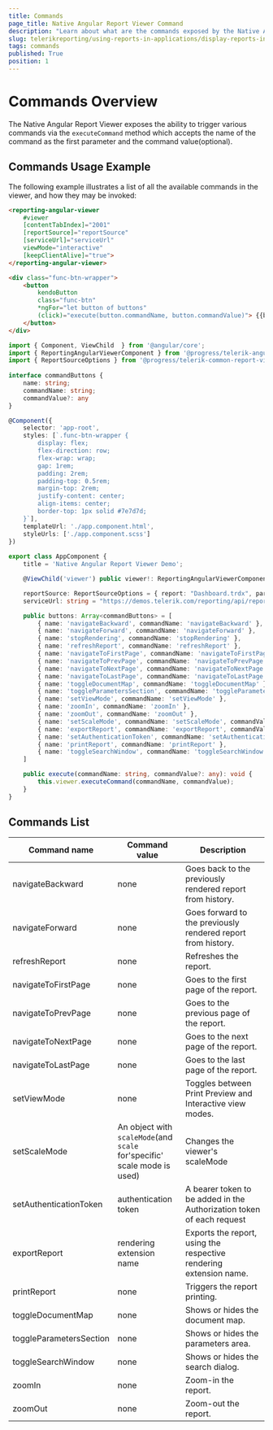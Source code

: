 ```yaml
---
title: Commands
page_title: Native Angular Report Viewer Command 
description: "Learn about what are the commands exposed by the Native Angular Report Viewer and how you may use them to perform certain operations in code."
slug: telerikreporting/using-reports-in-applications/display-reports-in-applications/web-application/native-angular-report-viewer/api-reference/commands
tags: commands
published: True
position: 1
---
```


<style>
table th:first-of-type {
	width: 20%;
}
table th:nth-of-type(2) {
	width: 30%;
}
table th:nth-of-type(3) {
	width: 50%;
}
</style>

# Commands Overview

The Native Angular Report Viewer exposes the ability to trigger various commands via the `executeCommand` method which accepts the name of the command as the first parameter and the command value(optional).

## Commands Usage Example

The following example illustrates a list of all the available commands in the viewer, and how they may be invoked:

````HTML
<reporting-angular-viewer
	#viewer
	[contentTabIndex]="2001"
	[reportSource]="reportSource"
	[serviceUrl]="serviceUrl"
	viewMode="interactive"
	[keepClientAlive]="true">
</reporting-angular-viewer>

<div class="func-btn-wrapper">
	<button
		kendoButton
		class="func-btn"
		*ngFor="let button of buttons"
		(click)="execute(button.commandName, button.commandValue)"> {{button.name}}
	</button>
</div>
````
````TypeScript
import { Component, ViewChild  } from '@angular/core';
import { ReportingAngularViewerComponent } from '@progress/telerik-angular-report-viewer-native'
import { ReportSourceOptions } from '@progress/telerik-common-report-viewer'
	
interface commandButtons {
	name: string;
	commandName: string;
	commandValue?: any
}

@Component({
	selector: 'app-root',
	styles: [`.func-btn-wrapper {
		display: flex;
		flex-direction: row;
		flex-wrap: wrap;
		gap: 1rem;
		padding: 2rem;
		padding-top: 0.5rem;
		margin-top: 2rem;
		justify-content: center;
		align-items: center;
		border-top: 1px solid #7e7d7d;
	}`],
	templateUrl: './app.component.html',
	styleUrls: ['./app.component.scss']
})
	
export class AppComponent {
	title = 'Native Angular Report Viewer Demo';

	@ViewChild('viewer') public viewer!: ReportingAngularViewerComponent;

	reportSource: ReportSourceOptions = { report: "Dashboard.trdx", parameters: { ReportYear: 2004 } };
	serviceUrl: string = "https://demos.telerik.com/reporting/api/reports";

	public buttons: Array<commandButtons> = [
		{ name: 'navigateBackward', commandName: 'navigateBackward' },
		{ name: 'navigateForward', commandName: 'navigateForward' },
		{ name: 'stopRendering', commandName: 'stopRendering' },
		{ name: 'refreshReport', commandName: 'refreshReport' },
		{ name: 'navigateToFirstPage', commandName: 'navigateToFirstPage' },
		{ name: 'navigateToPrevPage', commandName: 'navigateToPrevPage' },
		{ name: 'navigateToNextPage', commandName: 'navigateToNextPage' },
		{ name: 'navigateToLastPage', commandName: 'navigateToLastPage' },
		{ name: 'toggleDocumentMap', commandName: 'toggleDocumentMap' },
		{ name: 'toggleParametersSection', commandName: 'toggleParametersSection' },
		{ name: 'setViewMode', commandName: 'setViewMode' },
		{ name: 'zoomIn', commandName: 'zoomIn' },
		{ name: 'zoomOut', commandName: 'zoomOut' },
		{ name: 'setScaleMode', commandName: 'setScaleMode', commandValue: { scale: 3, scaleMode: 'Specific' } },
		{ name: 'exportReport', commandName: 'exportReport', commandValue: 'csv'  },
		{ name: 'setAuthenticationToken', commandName: 'setAuthenticationToken', commandValue: 'Sample Authentication Token'  },
		{ name: 'printReport', commandName: 'printReport' },
		{ name: 'toggleSearchWindow', commandName: 'toggleSearchWindow' },
	]

	public execute(commandName: string, commandValue?: any): void {
		this.viewer.executeCommand(commandName, commandValue);
	}
}
````

## Commands List

| Command name | Command value | Description |
| ------ | ------ | ------ |
|navigateBackward|none|Goes back to the previously rendered report from history.|
|navigateForward|none|Goes forward to the previously rendered report from history.|
|refreshReport|none|Refreshes the report.|
|navigateToFirstPage|none|Goes to the first page of the report.|
|navigateToPrevPage|none|Goes to the previous page of the report.|
|navigateToNextPage|none|Goes to the next page of the report.|
|navigateToLastPage|none|Goes to the last page of the report.|
|setViewMode|none|Toggles between Print Preview and Interactive view modes.|
|setScaleMode| An object with `scaleMode`(and `scale` for'specific' scale mode is used)|Changes the viewer's scaleMode|
|setAuthenticationToken | authentication token| A bearer token to be added in the Authorization token of each request|
|exportReport|rendering extension name|Exports the report, using the respective rendering extension name.|
|printReport|none|Triggers the report printing.|
|toggleDocumentMap|none|Shows or hides the document map.|
|toggleParametersSection|none|Shows or hides the parameters area.|
|toggleSearchWindow|none|Shows or hides the search dialog.|
|zoomIn|none|Zoom-in the report.|
|zoomOut|none|Zoom-out the report.|
